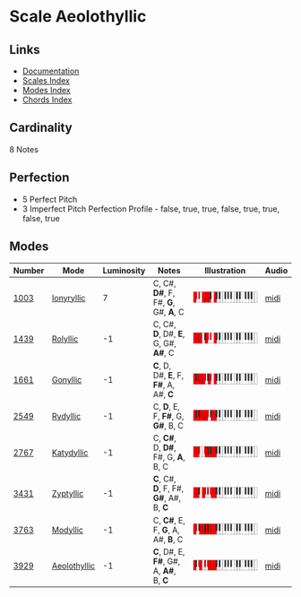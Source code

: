 # Scale Aeolothyllic

## Links

- [Documentation](README.md)
- [Scales Index](Scales.md)
- [Modes Index](Modes.md)
- [Chords Index](Chords.md)

## Cardinality

8 Notes

## Perfection

- 5 Perfect Pitch
- 3 Imperfect Pitch
Perfection Profile - false, true, true, false, true, true, false, true

## Modes

| Number | Mode | Luminosity | Notes | Illustration | Audio |
|--------|------|------------|-------|--------------|-------|
| [1003](https://ianring.com/musictheory/scales/1003) | [Ionyryllic](ModeIonyryllic.md) | 7 | C, C#, **D#**, F, F#, **G**, G#, **A**, C | ![CNaturalIonyryllic](ModeCNaturalIonyryllic.png) | [midi](https://github.com/edipermadi/music/blob/main/docs/ModeCNaturalIonyryllic.mid?raw=true) | 
| [1439](https://ianring.com/musictheory/scales/1439) | [Rolyllic](ModeRolyllic.md) | -1 | C, C#, **D**, D#, **E**, G, G#, **A#**, C | ![CNaturalRolyllic](ModeCNaturalRolyllic.png) | [midi](https://github.com/edipermadi/music/blob/main/docs/ModeCNaturalRolyllic.mid?raw=true) | 
| [1661](https://ianring.com/musictheory/scales/1661) | [Gonyllic](ModeGonyllic.md) | -1 | **C**, D, D#, **E**, F, **F#**, A, A#, **C** | ![CNaturalGonyllic](ModeCNaturalGonyllic.png) | [midi](https://github.com/edipermadi/music/blob/main/docs/ModeCNaturalGonyllic.mid?raw=true) | 
| [2549](https://ianring.com/musictheory/scales/2549) | [Rydyllic](ModeRydyllic.md) | -1 | C, **D**, E, F, **F#**, G, **G#**, B, C | ![CNaturalRydyllic](ModeCNaturalRydyllic.png) | [midi](https://github.com/edipermadi/music/blob/main/docs/ModeCNaturalRydyllic.mid?raw=true) | 
| [2767](https://ianring.com/musictheory/scales/2767) | [Katydyllic](ModeKatydyllic.md) | -1 | C, **C#**, D, **D#**, F#, G, **A**, B, C | ![CNaturalKatydyllic](ModeCNaturalKatydyllic.png) | [midi](https://github.com/edipermadi/music/blob/main/docs/ModeCNaturalKatydyllic.mid?raw=true) | 
| [3431](https://ianring.com/musictheory/scales/3431) | [Zyptyllic](ModeZyptyllic.md) | -1 | **C**, C#, **D**, F, F#, **G#**, A#, B, **C** | ![CNaturalZyptyllic](ModeCNaturalZyptyllic.png) | [midi](https://github.com/edipermadi/music/blob/main/docs/ModeCNaturalZyptyllic.mid?raw=true) | 
| [3763](https://ianring.com/musictheory/scales/3763) | [Modyllic](ModeModyllic.md) | -1 | C, **C#**, E, F, **G**, A, A#, **B**, C | ![CNaturalModyllic](ModeCNaturalModyllic.png) | [midi](https://github.com/edipermadi/music/blob/main/docs/ModeCNaturalModyllic.mid?raw=true) | 
| [3929](https://ianring.com/musictheory/scales/3929) | [Aeolothyllic](ModeAeolothyllic.md) | -1 | **C**, D#, E, **F#**, G#, A, **A#**, B, **C** | ![CNaturalAeolothyllic](ModeCNaturalAeolothyllic.png) | [midi](https://github.com/edipermadi/music/blob/main/docs/ModeCNaturalAeolothyllic.mid?raw=true) | 
